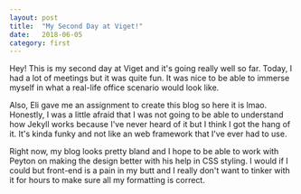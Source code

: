 ```yaml
---
layout: post
title:  "My Second Day at Viget!"
date:   2018-06-05
category: first
---
```


Hey! This is my second day at Viget and it's going really well so far. 
Today, I had a lot of meetings but it was quite fun. It was nice to be able to 
immerse myself in what a real-life office scenario would look like. 

Also, Eli gave me an assignment to create this blog so here it is lmao. Honestly, I was a little
afraid that I was not going to be able to understand how Jekyll works because I've never heard of it but
I think I got the hang of it. It's kinda funky and not like an web framework that I've ever had to use. 

Right now, my blog looks pretty bland and I hope to be able to work with Peyton on making the design better
with his help in CSS styling. I would if I could but front-end is a pain in my butt and I really don't want to tinker
with it for hours to make sure all my formatting is correct. 